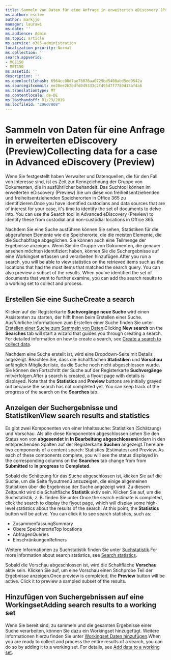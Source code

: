 ```yaml
---
title: Sammeln von Daten für eine Anfrage in erweiterten eDiscovery (Preview)
ms.author: esclee
author: markjjo
manager: laurawi
ms.date: ''
ms.audience: Admin
ms.topic: article
ms.service: o365-administration
localization_priority: Normal
ms.collection: ''
search.appverid:
- MOE150
- MET150
ms.assetid: ''
description: ''
ms.openlocfilehash: 6964cc00d7ae78078aa0729bd5408abd5ed9542a
ms.sourcegitcommit: ee28ee2b2bdfd049333c2f495d7f7780d13af4a6
ms.translationtype: MT
ms.contentlocale: de-DE
ms.lasthandoff: 01/29/2019
ms.locfileid: "29607808"
---
```

# <a name="collecting-data-for-a-case-in-advanced-ediscovery-preview"></a><span data-ttu-id="e7335-102">Sammeln von Daten für eine Anfrage in erweiterten eDiscovery (Preview)</span><span class="sxs-lookup"><span data-stu-id="e7335-102">Collecting data for a case in Advanced eDiscovery (Preview)</span></span>

<span data-ttu-id="e7335-p101">Wenn Sie festgestellt haben Verwalter und Datenquellen, die für den Fall von Interesse sind, ist es Zeit zur Kennzeichnung der Gruppe von Dokumenten, die in ausführlicher behandelt. Das Suchtool können im erweiterten eDiscovery (Preview) Sie um diese von freiheitsentziehenden und freiheitsentziehenden Speicherorten in Office 365 zu identifizieren.</span><span class="sxs-lookup"><span data-stu-id="e7335-p101">Once you have identified custodians and data sources that are of interest for your case, it's time to identify the set of documents to delve into. You can use the Search tool in Advanced eDiscovery (Preview) to identify these from custodial and non-custodial locations in Office 365.</span></span>

<span data-ttu-id="e7335-p102">Nachdem Sie eine Suche ausführen können Sie sehen, Statistiken für die abgerufenen Elemente wie die Speicherorte, die die meisten Elemente, die die Suchabfrage abgeglichen. Sie können auch eine Teilmenge der Ergebnisse anzeigen. Wenn Sie die Gruppe von Dokumenten, die genauer ansehen möchten identifiziert haben, können Sie die Suchergebnisse auf eine Workingset erfassen und verarbeiten hinzufügen.</span><span class="sxs-lookup"><span data-stu-id="e7335-p102">After you run a search, you will be able to view statistics on the retrieved items such as the locations that had the most items that matched the search query. You can also preview a subset of the results. When you've identified the set of documents that want to further examine, you can add the search results to a working set to collect and process.</span></span>

## <a name="create-a-search"></a><span data-ttu-id="e7335-108">Erstellen Sie eine Suche</span><span class="sxs-lookup"><span data-stu-id="e7335-108">Create a search</span></span>

<span data-ttu-id="e7335-p103">Klicken auf der Registerkarte **Suchvorgänge** **neue Suche** wird einen Assistenten zu starten, der hilft Ihnen beim Erstellen einer Suche. Ausführliche Informationen zum Erstellen einer Suche finden Sie unter [Erstellen einer Suche zum Sammeln von Daten](create-search-to-collect-data.md).</span><span class="sxs-lookup"><span data-stu-id="e7335-p103">Clicking **New search** on the **Searches** tab will start a wizard that guides you through creating a search. For detailed information on how to create a search, see [Create a search to collect data](create-search-to-collect-data.md).</span></span>

<span data-ttu-id="e7335-p104">Nachdem eine Suche erstellt ist, wird eine Dropdown-Seite mit Details angezeigt. Beachten Sie, dass die Schaltflächen **Statistiken** und **Vorschau** anfänglich Mitgliederliste, da die Suche noch nicht abgeschlossen wurde. Sie können den Fortschritt der Suche auf der Registerkarte **Suchvorgänge** mitverfolgen.</span><span class="sxs-lookup"><span data-stu-id="e7335-p104">After a search is created, a flyout page with details is displayed. Note that the **Statistics** and **Preview** buttons are initially grayed out because the search has not completed yet. You can keep track of the progress of the search on the **Searches** tab.</span></span>

## <a name="view-search-results-and-statistics"></a><span data-ttu-id="e7335-114">Anzeigen der Suchergebnisse und Statistiken</span><span class="sxs-lookup"><span data-stu-id="e7335-114">View search results and statistics</span></span>
<span data-ttu-id="e7335-p105">Es gibt zwei Komponenten von einer Inhaltssuche: Statistiken (Schätzung) und Vorschau. Als alle diese Komponenten abgeschlossen sehen Sie den Status von von **abgesendet** in **In Bearbeitung** **abgeschlossen**ändern in den entsprechenden Spalten auf der Registerkarte **Suchen** angezeigt.</span><span class="sxs-lookup"><span data-stu-id="e7335-p105">There are two components of a content search: Statistics (Estimates) and Preview. As each of these components complete, you will see the status displayed in the corresponding columns on the **Searches** tab change from from **Submitted** to **In progress** to **Completed**.</span></span>

<span data-ttu-id="e7335-p106">Sobald die Schätzung für das Suche abgeschlossen ist, klicken Sie auf die Suche, um die Seite flyoutmenü anzuzeigen, die einige allgemeinen Statistiken über die Ergebnisse der Suche angezeigt wird. Zu diesem Zeitpunkt wird die Schaltfläche **Statistik** aktiv sein. Klicken Sie auf, um die Suchstatistik, z. B. finden Sie unter:</span><span class="sxs-lookup"><span data-stu-id="e7335-p106">Once the search estimate is completed, click the search to display the flyout page, which will display some high-level statistics about the results of the search. At this point, the **Statistics** button will be active. You can click it to see search statistics, such as:</span></span>

- <span data-ttu-id="e7335-120">Zusammenfassung</span><span class="sxs-lookup"><span data-stu-id="e7335-120">Summary</span></span>
- <span data-ttu-id="e7335-121">Obere Speicherorte</span><span class="sxs-lookup"><span data-stu-id="e7335-121">Top locations</span></span>
- <span data-ttu-id="e7335-122">Abfragen</span><span class="sxs-lookup"><span data-stu-id="e7335-122">Queries</span></span>
- <span data-ttu-id="e7335-123">Einschränkungen</span><span class="sxs-lookup"><span data-stu-id="e7335-123">Refiners</span></span>

<span data-ttu-id="e7335-124">Weitere Informationen zu Suchstatistik finden Sie unter [Suchstatistik](search-statistics.md).</span><span class="sxs-lookup"><span data-stu-id="e7335-124">For more information about search statistics, see [Search statistics](search-statistics.md).</span></span>

<span data-ttu-id="e7335-p107">Sobald die Vorschau abgeschlossen ist, wird die Schaltfläche **Vorschau** aktiv sein. Klicken Sie auf, um eine Vorschau einen Stichprobe Teil der Ergebnisse anzeigen.</span><span class="sxs-lookup"><span data-stu-id="e7335-p107">Once preview is completed, the **Preview** button will be active. Click it to preview a sampled subset of the results.</span></span>

## <a name="adding-search-results-to-a-working-set"></a><span data-ttu-id="e7335-127">Hinzufügen von Suchergebnissen auf eine Workingset</span><span class="sxs-lookup"><span data-stu-id="e7335-127">Adding search results to a working set</span></span>

<span data-ttu-id="e7335-p108">Wenn Sie bereit sind, zu sammeln und die gesamten Ergebnisse einer Suche verarbeiten, können Sie dazu ein Workingset hinzugefügt. Weitere Informationen hierzu finden Sie unter [Workingset Daten hinzufügen](add-data-to-working-set.md).</span><span class="sxs-lookup"><span data-stu-id="e7335-p108">When you are ready to collect and process the entire results of a search, you can do so by adding it to a working set. For details, see [Add data to a working set](add-data-to-working-set.md).</span></span> 